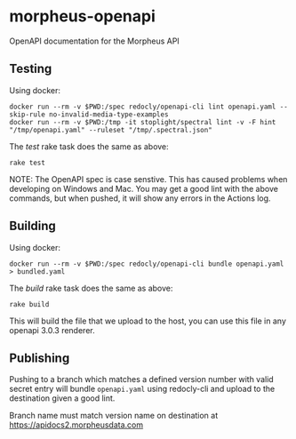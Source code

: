 # morpheus-openapi
OpenAPI documentation for the Morpheus API

## Testing

Using docker:

```shell
docker run --rm -v $PWD:/spec redocly/openapi-cli lint openapi.yaml --skip-rule no-invalid-media-type-examples
docker run --rm -v $PWD:/tmp -it stoplight/spectral lint -v -F hint "/tmp/openapi.yaml" --ruleset "/tmp/.spectral.json"
```

The *test* rake task does the same as above:

```shell
rake test
```

NOTE: The OpenAPI spec is case senstive.  This has caused problems when developing on Windows and Mac.  You may get a good lint with the above commands, but when pushed, it will show any errors in the Actions log.

## Building

Using docker:

```shell
docker run --rm -v $PWD:/spec redocly/openapi-cli bundle openapi.yaml > bundled.yaml
```

The *build* rake task does the same as above:

```shell
rake build
```

This will build the file that we upload to the host, you can use this file in any openapi 3.0.3 renderer.

## Publishing

Pushing to a branch which matches a defined version number with valid secret entry will bundle `openapi.yaml` using redocly-cli and upload to the destination given a good lint.  

Branch name must match version name on destination at https://apidocs2.morpheusdata.com